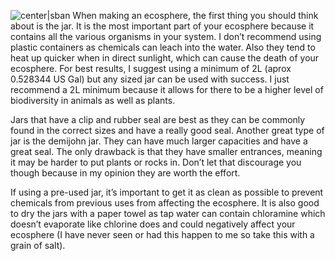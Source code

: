 ![center|sban](016e0ae89392a9982a82462942bb9547.png)
When making an ecosphere, the first thing you should think about is the jar. It is the most important part of your ecosphere because it contains all the various organisms in your system. I don’t recommend using plastic containers as chemicals can leach into the water. Also they tend to heat up quicker when in direct sunlight, which can cause the death of your ecosphere. For best results, I suggest using a minimum of 2L (aprox 0.528344 US Gal) but any sized jar can be used with success. I just recommend a 2L minimum because it allows for there to be a higher level of biodiversity in animals as well as plants.

Jars that have a clip and rubber seal are best as they can be commonly found in the correct sizes and have a really good seal. Another great type of jar is the demijohn jar. They can have much larger capacities and have a great seal. The only drawback is that they have smaller entrances, meaning it may be harder to put plants or rocks in. Don’t let that discourage you though because in my opinion they are worth the effort. 

If using a pre-used jar, it’s important to get it as clean as possible to prevent chemicals from previous uses from affecting the ecosphere. It is also good to dry the jars with a paper towel as tap water can contain chloramine which doesn’t evaporate like chlorine does and could negatively affect your ecosphere (I have never seen or had this happen to me so take this with a grain of salt). 
